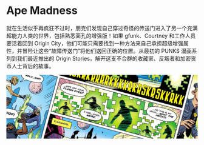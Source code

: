 # Ape Madness

就在生活似乎再疯狂不过时，朋克们发现自己穿过奇怪的传送门进入了另一个充满超能力人类的世界，包括熟悉面孔的增强版！如果 gfunk、Courtney 和工作人员要活着回到 Origin City，他们可能只需要找到一种方法来自己承担超级增强属性，并冒险让这些“故障传送门”将他们送回正确的位置。从最初的 PUNKS 漫画系列到我们最近推出的 Origin Stories，解开这支不合群的收藏家、反叛者和加密货币人士背后的故事。

![1500x500](1500x500.jpg)
